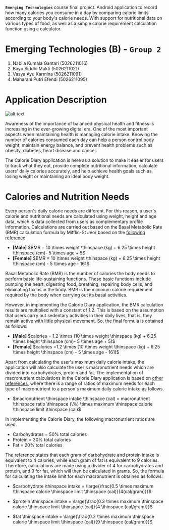 **`Emerging Technologies`** course final project. Android application to record how many calories you consume in a day by comparing calorie limits according to your body's calorie needs. With support for nutritional data on various types of food, as well as a simple calorie requirement calculation function using a calculator.

# **Emerging Technologies (B) - `Group 2`**
1. Nabila Kumala Gantari (5026211016)
2. Bayu Siddhi Mukti (5026211021)
3. Vasya Ayu Karmina (5026211091)
4. Maharani Putri Efendi (5026211095)

# Application Description

![alt text](<mockup.png>)

Awareness of the importance of balanced physical health and fitness is increasing in the ever-growing digital era. One of the most important aspects when maintaining health is managing calorie intake. Knowing the number of calories consumed each day can help a person control body weight, maintain energy balance, and prevent health problems such as obesity, diabetes, heart disease and cancer.

The Calorie Diary application is here as a solution to make it easier for users to track what they eat, provide complete nutritional information, calculate users' daily calories accurately, and help achieve health goals such as losing weight or maintaining an ideal body weight.

# **Calories and Nutrition Needs**

Every person's daily calorie needs are different. For this reason, a user's calorie and nutritional needs are calculated using weight, height and age data, which is data collected from users as complementary profile information. Calculations are carried out based on the Basal Metabolic Rate (BMR) calculation formula by Mifflin-St Jeor based on the [following reference](https://www.calculator.net/calorie-calculator.html).

- **[Male]** $BMR = 10 \times weight \thinspace (kg) + 6.25 \times height \thinspace (cm)- 5 \times age + 5$
- **[Female]** $BMR = 10 \times weight \thinspace (kg) + 6.25 \times height \thinspace (cm) - 5 \times age - 161$

Basal Metabolic Rate (BMR) is the number of calories the body needs to perform basic life-sustaining functions. These basic functions include pumping the heart, digesting food, breathing, repairing body cells, and eliminating toxins in the body. BMR is the minimum calorie requirement required by the body when carrying out its basal activities.

However, in implementing the Calorie Diary application, the BMR calculation results are multiplied with a constant of 1.2. This is based on the assumption that users carry out sedentary activities in their daily lives, that is, they remain active with little physical movement. So, the final formula is obtained as follows:

- **[Male]** $calories = 1.2 \times (10 \times weight \thinspace (kg) + 6.25 \times height \thinspace (cm)- 5 \times age + 5)$
- **[Female]** $calories =1.2 \times (10 \times weight \thinspace (kg) + 6.25 \times height \thinspace (cm) - 5 \times age - 161)$

Apart from calculating the user's maximum daily calorie intake, the application will also calculate the user's macronutrient needs which are divided into carbohydrates, protein and fat. The implementation of macronutrient calculations in the Calorie Diary application is based on [other references](https://www.healthline.com/nutrition/how-to-count-macros), where there is a range of ratios of maximum needs for each type of macronutrient to a person's maximum daily calorie intake as follows.

- $macronutrient \thinspace intake \thinspace (cal) = macronutrient \thinspace ratio \thinspace (\%) \times maximum \thinspace calorie \thinspace limit \thinspace (cal)$

In implementing the Calorie Diary, the following macronutrient ratios are used.
- Carbohydrates = 50% total calories
- Protein = 30% total calories
- Fat = 20% total calories

The reference states that each gram of carbohydrate and protein intake is equivalent to 4 calories, while each gram of fat is equivalent to 9 calories. Therefore, calculations are made using a divider of 4 for carbohydrates and protein, and 9 for fat, which will then be calculated in grams. So, the formula for calculating the intake limit for each macronutrient is obtained as follows:

- $carbohydrate \thinspace intake = \large{\frac{0.5 \times maximum \thinspace calorie \thinspace limit \thinspace (cal)}{4(cal/gram)}}$

- $protein \thinspace intake = \large{\frac{0.3 \times maximum \thinspace calorie \thinspace limit \thinspace (cal)}{4 \thinspace (cal/gram)}}$

- $fat \thinspace intake = \large{\frac{0.2 \times maximum \thinspace calorie \thinspace limit \thinspace (cal)}{9 \thinspace (cal/gram)}}$
